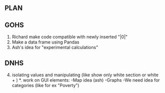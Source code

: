 PLAN
----
GOHS
--------------------------------------------------------------------
1. Richard make code compatible with newly inserted "|0|"
2. Make a data frame using Pandas
3. Ash's idea for "experimental calculations"

DNHS
----------------------------------------------------------------------
4. isolating values and manipulating (like show only white section or white + )
	*. work on GUI elements:
	-Map idea (ash)
	-Graphs
	-We need idea for categories (like for ex "Poverty")
